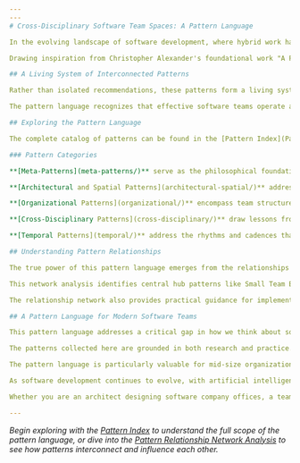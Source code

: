 ```yaml
---
---
# Cross-Disciplinary Software Team Spaces: A Pattern Language

In the evolving landscape of software development, where hybrid work has become the norm and cross-functional teams are essential for delivering complex products, traditional office design and organizational structures often fall short. This pattern language bridges the gap between the physical environments where software teams work and the organizational patterns that enable them to thrive.

Drawing inspiration from Christopher Alexander's foundational work "A Pattern Language," this collection synthesizes insights from architecture, organizational psychology, software engineering, interior design, product management, and epistemology. The result is a comprehensive framework for creating environments—both physical and organizational—that support the unique needs of modern software product teams.

## A Living System of Interconnected Patterns

Rather than isolated recommendations, these patterns form a living system where each element reinforces and enhances the others. At its foundation lie philosophical principles about human-centered design and empowerment, which inform spatial arrangements that support team autonomy, which in turn enable organizational practices that leverage both in-person and distributed collaboration.

The pattern language recognizes that effective software teams operate as complex adaptive systems. They need spaces that can evolve with their work, organizational structures that balance autonomy with alignment, and temporal rhythms that honor both deep focus and collaborative creation. Most importantly, all patterns are designed with hybrid work as the default case, acknowledging that the future of software development is neither fully co-located nor fully remote, but thoughtfully distributed.

## Exploring the Pattern Language

The complete catalog of patterns can be found in the [Pattern Index](Pattern-Index.md), which organizes the 50+ patterns into five interconnected categories. Each pattern stands alone as a solution to a specific problem, while also connecting to related patterns that amplify its effectiveness.

### Pattern Categories

**[Meta-Patterns](meta-patterns/)** serve as the philosophical foundation, establishing core principles like human-centric design, transparency, and fractal autonomy that influence all other patterns. These patterns shape how we think about creating empowering environments rather than prescribing specific implementations.

**[Architectural and Spatial Patterns](architectural-spatial/)** address the physical environment from building-scale considerations down to individual workstation design. These patterns help create spaces that support team collaboration while providing individuals with the environmental comfort and personal agency they need to do their best work.

**[Organizational Patterns](organizational/)** encompass team structures, decision-making frameworks, communication practices, and coordination mechanisms. These patterns enable teams to operate with aligned autonomy, making decisions quickly while staying connected to broader organizational goals.

**[Cross-Disciplinary Patterns](cross-disciplinary/)** draw lessons from research laboratories, maker spaces, architectural studios, and manufacturing cells. These patterns bring fresh perspectives to software team environments, suggesting approaches that have proven effective in other domains of creative and technical work.

**[Temporal Patterns](temporal/)** address the rhythms and cadences that structure team life, from daily rituals to seasonal cycles. These patterns help teams create sustainable workflows that alternate between focused individual work and energizing collaborative sessions.

## Understanding Pattern Relationships

The true power of this pattern language emerges from the relationships between patterns. The [Pattern Relationship Network Analysis](Pattern-Relationship-Network-Analysis.md) provides a comprehensive visualization of how patterns connect across categories, revealing key insights about implementation pathways and pattern clusters.

This network analysis identifies central hub patterns like Small Team Bays and Psychological Safety Practices that serve as integration points, connecting multiple other patterns. It also reveals powerful pattern clusters—groups of related patterns that reinforce each other when implemented together. For example, the high-autonomy cluster combines Self-Governing Teams, Small Team Bays, and Aligned Autonomy to create environments where teams can operate independently while remaining organizationally aligned.

The relationship network also provides practical guidance for implementation. Rather than attempting to adopt all patterns simultaneously, the network reveals natural sequences where foundational patterns enable others. Starting with meta-patterns for philosophical alignment, then establishing spatial support for team autonomy, followed by communication and coordination practices, and finally hybrid work integration provides a proven pathway for transformation.

## A Pattern Language for Modern Software Teams

This pattern language addresses a critical gap in how we think about software team environments. While we have extensive literature on agile methodologies and software engineering practices, and growing research on remote work and hybrid collaboration, there has been little systematic exploration of how physical spaces, organizational structures, and temporal rhythms interact to create environments where software teams can thrive.

The patterns collected here are grounded in both research and practice. They synthesize insights from academic studies on team effectiveness and environmental psychology, case studies from successful tech companies, and cross-disciplinary approaches from fields where creative and technical work flourish. Each pattern has been validated through real-world application and refined based on observed outcomes.

The pattern language is particularly valuable for mid-size organizations—those large enough to need systematic approaches to team environment design, but small enough to implement changes quickly and observe their effects. These organizations often struggle with scaling beyond startup informality while avoiding enterprise bureaucracy, and the patterns provide a framework for growth that preserves what makes teams effective.

As software development continues to evolve, with artificial intelligence augmenting human capabilities and new forms of distributed collaboration emerging, the need for thoughtfully designed team environments becomes even more critical. The patterns in this language provide a foundation that can adapt to these changes while preserving the human elements that make software development both effective and fulfilling.

Whether you are an architect designing software company offices, a team lead seeking to improve collaboration, a facilities manager adapting spaces for hybrid work, or an organizational leader thinking about team structures, this pattern language offers a systematic approach to creating environments where software teams can do their best work.

---
```


*Begin exploring with the [Pattern Index](Pattern-Index.md) to understand the full scope of the pattern language, or dive into the [Pattern Relationship Network Analysis](Pattern-Relationship-Network-Analysis.md) to see how patterns interconnect and influence each other.*